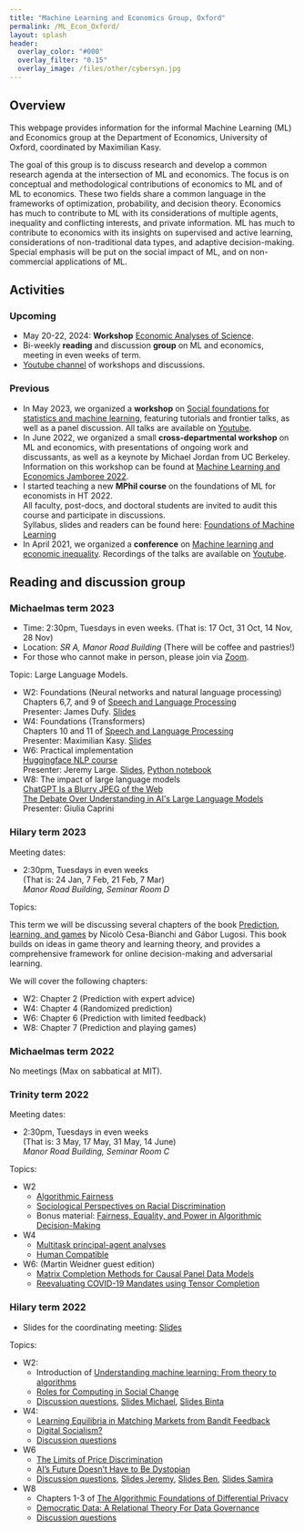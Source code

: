 ```yaml
---
title: "Machine Learning and Economics Group, Oxford"
permalink: /ML_Econ_Oxford/
layout: splash
header:
  overlay_color: "#000"
  overlay_filter: "0.15"
  overlay_image: /files/other/cybersyn.jpg
---
```


## Overview

This webpage provides information for the informal Machine Learning (ML) and Economics group at the Department of Economics, University of Oxford, coordinated by Maximilian Kasy.

The goal of this group is to discuss research and develop a common research agenda at the intersection of ML and economics.
The focus is on conceptual and methodological contributions of economics to ML and of ML to economics.
These two fields share a common language in the frameworks of optimization, probability, and decision theory.
Economics has much to contribute to ML with its considerations of multiple agents, inequality and conflicting interests, and private information.
ML has much to contribute to economics with its insights on supervised and active learning, considerations of non-traditional data types, and adaptive decision-making.
Special emphasis will be put on the social impact of ML, and on non-commercial applications of ML.


## Activities

### Upcoming

- May 20-22, 2024: **Workshop** [Economic Analyses of Science](https://maxkasy.github.io/home/economics_of_science_workshop/).  
- Bi-weekly **reading** and discussion **group** on ML and economics, meeting in even weeks of term.
- [Youtube channel](https://www.youtube.com/channel/UCB3VHmtU-Acta1o0wbzWaag/videos) of workshops and discussions.


### Previous


- In May 2023, we organized a **workshop** on [Social foundations for statistics and machine learning](https://maxkasy.github.io/home/social_foundations_workshop/), featuring tutorials and frontier talks, as well as a panel discussion. All talks are available on [Youtube](https://www.youtube.com/channel/UCB3VHmtU-Acta1o0wbzWaag/videos).
- In June 2022, we organized a small **cross-departmental workshop** on ML and economics, with presentations of ongoing work and discussants, as well as a keynote by Michael Jordan from UC Berkeley. 
Information on this workshop can be found at [Machine Learning and Economics Jamboree 2022](https://maxkasy.github.io/home/ML_Econ_Oxford/Jamboree_2022/).
- I started teaching a new **MPhil course** on the foundations of ML for economists in HT 2022.  
All faculty, post-docs, and doctoral students are invited to audit this course and participate in discussions.  
Syllabus, slides and readers can be found here:
[Foundations of Machine Learning](https://maxkasy.github.io/home/ML_Oxford_2023/)
- In April 2021, we organized a **conference** on [Machine learning and economic inequality](https://maxkasy.github.io/home/ML_inequality_conference/). Recordings of the talks are available on [Youtube](https://www.youtube.com/channel/UCB3VHmtU-Acta1o0wbzWaag/videos).

## Reading and discussion group

### Michaelmas term 2023

- Time: 2:30pm, Tuesdays in even weeks. (That is: 17 Oct, 31 Oct, 14 Nov, 28 Nov)  
- Location: *SR A, Manor Road Building* (There will be coffee and pastries!)  
- For those who cannot make in person, please join via [Zoom](https://zoom.us/j/91261172120?pwd=RUUzdDZIeWd1bTlNWHFOU2doaDJEQT09).  

Topic: Large Language Models.

- W2: Foundations (Neural networks and natural language processing)  
  Chapters 6,7, and 9 of [Speech and Language Processing](https://web.stanford.edu/~jurafsky/slp3/)  
  Presenter: James Dufy. [Slides](/home/files/other/ML_Econ_Oxford/duffy-slides.pdf)  
- W4: Foundations (Transformers)  
  Chapters 10 and 11 of [Speech and Language Processing](https://web.stanford.edu/~jurafsky/slp3/)  
  Presenter: Maximilian Kasy. [Slides](/home/files/slides/transformer_slides.pdf)  
- W6: Practical implementation  
  [Huggingface NLP course](https://huggingface.co/learn/nlp-course/)  
  Presenter: Jeremy Large. [Slides](/home/files/other/ML_Econ_Oxford/LLM_Jeremy_large_slides.html), [Python notebook](/home/files/other/ML_Econ_Oxford/LLM_Jeremy_Large.ipynb)  
- W8: The impact of large language models  
  [ChatGPT Is a Blurry JPEG of the Web](https://www.newyorker.com/tech/annals-of-technology/chatgpt-is-a-blurry-jpeg-of-the-web)  
  [The Debate Over Understanding in AI's Large Language Models](https://arxiv.org/abs/2210.13966)  
  Presenter: Giulia Caprini  


### Hilary term 2023

Meeting dates: 

- 2:30pm, Tuesdays in even weeks  
(That is: 24 Jan, 7 Feb, 21 Feb, 7 Mar)  
*Manor Road Building, Seminar Room D*  

Topics:

This term we will be discussing several chapters of the book [Prediction, learning, and games](https://cesa-bianchi.di.unimi.it/predbook/) by Nicolò Cesa-Bianchi and Gábor Lugosi. This book builds on ideas in game theory and learning theory, and provides a comprehensive framework for online decision-making and adversarial learning.

We will cover the following chapters:

- W2: Chapter 2 (Prediction with expert advice)
- W4: Chapter 4 (Randomized prediction)
- W6: Chapter 6 (Prediction with limited feedback)
- W8: Chapter 7 (Prediction and playing games)



### Michaelmas term 2022

No meetings (Max on sabbatical at MIT).


### Trinity term 2022

Meeting dates:  

- 2:30pm, Tuesdays in even weeks  
(That is: 3 May, 17 May, 31 May, 14 June)  
*Manor Road Building, Seminar Room C*  

Topics:

- W2
  - [Algorithmic Fairness](/home/files/other/ML_Econ_Oxford/Pessach_Shmueli.pdf)
  - [Sociological Perspectives on Racial Discrimination](/home/files/other/ML_Econ_Oxford/sociological_discrimination.pdf)
  - Bonus material: [Fairness, Equality, and Power in Algorithmic Decision-Making](/home/files/other/ML_Econ_Oxford/Abebe_Kasy.pdf)
- W4
  - [Multitask principal-agent analyses](/home/files/other/ML_Econ_Oxford/Holmstrom_Milgrom.pdf)
  - [Human Compatible](/home/files/other/ML_Econ_Oxford/human_compatible.pdf)
- W6: (Martin Weidner guest edition)  
  - [Matrix Completion Methods for Causal Panel Data Models](/home/files/other/ML_Econ_Oxford/matrix_completion.pdf)  
  - [Reevaluating COVID-19 Mandates using Tensor Completion](/home/files/other/ML_Econ_Oxford/mask_mandates.pdf)  


### Hilary term 2022

- Slides for the coordinating meeting: [Slides](/home/files/other/ML_Econ_Oxford/ML_Econ_organizing_slides.pdf)  

Topics:  

- W2:
  - Introduction of [Understanding machine learning: From theory to algorithms](
https://www.cs.huji.ac.il/~shais/UnderstandingMachineLearning/understanding-machine-learning-theory-algorithms.pdf)
  - [Roles for Computing in Social Change](/home/files/other/ML_Econ_Oxford/computing_social_change.pdf)
  - [Discussion questions](/home/files/other/ML_Econ_Oxford/Discussion_questions_1.pdf), [Slides Michael](/home/files/other/ML_Econ_Oxford/Michael_slides_ML_textbook.pdf), [Slides Binta](/home/files/other/ML_Econ_Oxford/Binta_slides_roles_computing.pdf)
- W4:
  - [Learning Equilibria in Matching Markets from Bandit Feedback](/home/files/other/ML_Econ_Oxford/learning_equilibria.pdf)
  - [Digital Socialism?](/home/files/other/ML_Econ_Oxford/digital_socialism.pdf)
  - [Discussion questions](/home/files/other/ML_Econ_Oxford/Discussion_questions_2.pdf)  
- W6
  - [The Limits of Price Discrimination](/home/files/other/ML_Econ_Oxford/limits-price-discrimination.pdf)
  - [AI’s Future Doesn’t Have to Be Dystopian](https://bostonreview.net/forum/science-nature/daron-acemoglu-redesigning-ai)
  - [Discussion questions](/home/files/other/ML_Econ_Oxford/Discussion_questions_3.pdf), 
  [Slides Jeremy](/home/files/other/ML_Econ_Oxford/Jeremy_slides_pricediscrimination.pdf),
  [Slides Ben](/home/files/other/ML_Econ_Oxford/Ben_slides_dystopian.pdf),
[Slides Samira](/home/files/other/ML_Econ_Oxford/Samira_slides_dystopian.pdf)
- W8
  - Chapters 1-3 of [The Algorithmic Foundations of Differential Privacy](/home/files/other/ML_Econ_Oxford/differential_privacy.pdf)
  - [Democratic Data: A Relational Theory For Data Governance](/home/files/other/ML_Econ_Oxford/relational_data_governance.pdf)
  - [Discussion questions](/home/files/other/ML_Econ_Oxford/Discussion_questions_4.pdf)  

<!-- ## Affiliates

### Faculty

- Abigail Adams-Prassl: [Website](https://abiadams.com/)
- Jeremias Adams-Prassl: [Website](https://www.magd.ox.ac.uk/member-of-staff/jeremias-prassl/)
- Frank DiTraglia: [Website](https://ditraglia.com), [Code](https://github.com/fditraglia)
- Edith Elkind: [Website](http://www.cs.ox.ac.uk/people/edith.elkind/)
- Paul Goldberg: [Website](http://www.cs.ox.ac.uk/people/paul.goldberg/index1.html)
- Maximilian Kasy: [Website](https://maxkasy.github.io/home/), [Code](https://maxkasy.github.io/home/code-and-apps/)  
- Margaryta Klymak: [Website](https://sites.google.com/view/margarytaklymak)
- Anders Kock: [Website](https://sites.google.com/site/andersbkock/)
- Pantelis Koutroumpis: [Website](https://www.oxfordmartin.ox.ac.uk/people/dr-pantelis-koutroumpis/)
- Nathaniel Lane: [Website](http://nathanlane.info), [Code](https://github.com/nathanlane)
- Jeremy Large: [Website](https://github.com/jeremy-large), [Code](https://github.com/jeremy-large)
- Michael McMahon: [Website](mcmahonecon.com), [Code](https://github.com/mcmahonecon/)
- Barbara Petrongolo: [Website](https://sites.google.com/site/barbarapetrongolo/)
- Charles Rahal: [Website](crahal.github.io), [Code](https://github.com/crahal)
- Kevin Sheppard: [Website](https://www.kevinsheppard.com), [Code](https://github.com/bashtage)
- Alexander Teytelboym: [Website](https://t8el.com/)
- Severine Toussaert: [Website](http://severinetoussaert.com/)
- Martin Weidner: [Website](https://users.ox.ac.uk/~econ0610/)
- Frank Windmeijer: [Website](https://www.stats.ox.ac.uk/all-people/professor-frank-windmeijer/)
- Francesco Zanetti: [Website](https://users.ox.ac.uk/~wadh4073/)




### Post-docs

- Andrea Bernini	
- Christophe Gaillac: [Website](https://www.cgaillac.com/)
- Mathias Jensen: [Website](https://fjaellegaard.com/)
- Xiyu Jiao: [Website](https://sites.google.com/view/xiyujiao)
- Edwin Lock: [Website](edwinlock.com)
- Claudia Noack: [Website](https://claudianoack.github.io/)
- Ryan Rholes: [Website](ryanholes.com)
- Ning Zhang: [Website](https://sites.google.com/view/ningzhangecon)

 -->

